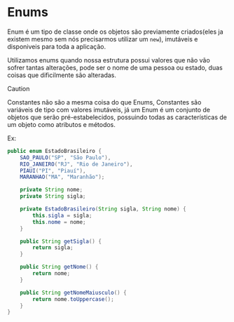 # Enums
Enum é um tipo de classe onde os objetos são previamente criados(eles ja existem mesmo sem nós precisarmos utilizar um `new`), imutáveis e disponiveis para toda a aplicação.

Utilizamos enums quando nossa estrutura possui valores que não vão sofrer tantas alterações, pode ser o nome de uma pessoa ou estado, duas coisas que dificilmente são alteradas.

>[!CAUTION]
> Constantes não são a mesma coisa do que Enums,
Constantes são variáveis de tipo com valores imutáveis, já um Enum é um conjunto de objetos que serão pré-estabelecidos, possuindo todas as características de um objeto como atributos e métodos.

Ex: 
```java 
public enum EstadoBrasileiro {
    SAO_PAULO("SP", "São Paulo"), 
    RIO_JANEIRO("RJ", "Rio de Janeiro"), 
    PIAUI("PI", "Piauí"), 
    MARANHAO("MA", "Maranhão"); 

    private String nome; 
    private String sigla; 

    private EstadoBrasileiro(String sigla, String nome) {
        this.sigla = sigla; 
        this.nome = nome;
    }

    public String getSigla() {
        return sigla; 
    }

    public String getNome() {
        return nome; 
    }

    public String getNomeMaiusculo() {
        return nome.toUppercase();
    }
}
```
